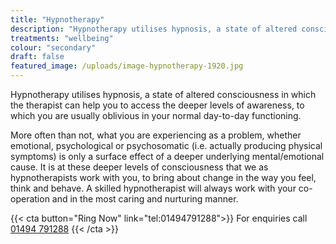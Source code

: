 ```yaml
---
title: "Hypnotherapy"
description: "Hypnotherapy utilises hypnosis, a state of altered consciousness in which the therapist can help you to access the deeper levels of awareness."
treatments: "wellbeing"
colour: "secondary"
draft: false
featured_image: /uploads/image-hypnotherapy-1920.jpg
---
```


Hypnotherapy utilises hypnosis, a state of altered consciousness in which the therapist can help you to access the deeper levels of awareness, to which you are usually oblivious in your normal day-to-day functioning.

More often than not, what you are experiencing as a problem, whether emotional, psychological or psychosomatic (i.e. actually producing physical symptoms) is only a surface effect of a deeper underlying mental/emotional cause. It is at these deeper levels of consciousness that we as hypnotherapists work with you, to bring about change in the way you feel, think and behave. A skilled hypnotherapist will always work with your co-operation and in the most caring and nurturing manner.

{{< cta button="Ring Now" link="tel:01494791288">}}
For enquiries call [01494 791288](tel:01494791288)
{{< /cta >}}
